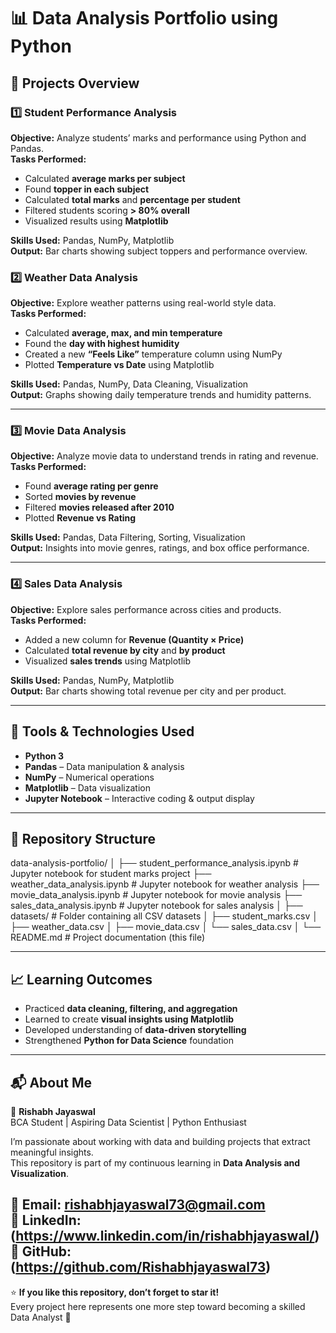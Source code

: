 # 📊 Data Analysis Portfolio using Python

## 🧠 Projects Overview
### 1️⃣ Student Performance Analysis
**Objective:** Analyze students’ marks and performance using Python and Pandas.  
**Tasks Performed:**
- Calculated **average marks per subject**
- Found **topper in each subject**
- Calculated **total marks** and **percentage per student**
- Filtered students scoring **> 80% overall**
- Visualized results using **Matplotlib**

**Skills Used:** Pandas, NumPy, Matplotlib  
**Output:** Bar charts showing subject toppers and performance overview.

### 2️⃣ Weather Data Analysis
**Objective:** Explore weather patterns using real-world style data.  
**Tasks Performed:**
- Calculated **average, max, and min temperature**
- Found the **day with highest humidity**
- Created a new **“Feels Like”** temperature column using NumPy
- Plotted **Temperature vs Date** using Matplotlib

**Skills Used:** Pandas, NumPy, Data Cleaning, Visualization  
**Output:** Graphs showing daily temperature trends and humidity patterns.

---

### 3️⃣ Movie Data Analysis
**Objective:** Analyze movie data to understand trends in rating and revenue.  
**Tasks Performed:**
- Found **average rating per genre**
- Sorted **movies by revenue**
- Filtered **movies released after 2010**
- Plotted **Revenue vs Rating**

**Skills Used:** Pandas, Data Filtering, Sorting, Visualization  
**Output:** Insights into movie genres, ratings, and box office performance.

---
### 4️⃣ Sales Data Analysis
**Objective:** Explore sales performance across cities and products.  
**Tasks Performed:**
- Added a new column for **Revenue (Quantity × Price)**
- Calculated **total revenue by city** and **by product**
- Visualized **sales trends** using Matplotlib

**Skills Used:** Pandas, NumPy, Matplotlib  
**Output:** Bar charts showing total revenue per city and per product.

---

## 🧰 Tools & Technologies Used
- **Python 3**
- **Pandas** – Data manipulation & analysis  
- **NumPy** – Numerical operations  
- **Matplotlib** – Data visualization  
- **Jupyter Notebook** – Interactive coding & output display

---

## 📁 Repository Structure

data-analysis-portfolio/
│
├── student_performance_analysis.ipynb     # Jupyter notebook for student marks project
├── weather_data_analysis.ipynb             # Jupyter notebook for weather analysis
├── movie_data_analysis.ipynb               # Jupyter notebook for movie analysis
├── sales_data_analysis.ipynb               # Jupyter notebook for sales analysis
│
├── datasets/                              # Folder containing all CSV datasets
│   ├── student_marks.csv
│   ├── weather_data.csv
│   ├── movie_data.csv
│   └── sales_data.csv
│
└── README.md                              # Project documentation (this file)


---

## 📈 Learning Outcomes
- Practiced **data cleaning, filtering, and aggregation**
- Learned to create **visual insights using Matplotlib**
- Developed understanding of **data-driven storytelling**
- Strengthened **Python for Data Science** foundation

---

## 📬 About Me
👋 **Rishabh Jayaswal**  
BCA Student | Aspiring Data Scientist | Python Enthusiast  

I’m passionate about working with data and building projects that extract meaningful insights.  
This repository is part of my continuous learning in **Data Analysis and Visualization**.  

📧 Email: rishabhjayaswal73@gmail.com  
💼 LinkedIn: (https://www.linkedin.com/in/rishabhjayaswal/)
🐍 GitHub:   (https://github.com/Rishabhjayaswal73)
---

⭐ **If you like this repository, don’t forget to star it!**  
Every project here represents one more step toward becoming a skilled Data Analyst 🚀
